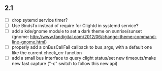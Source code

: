## 2.1

- [ ] drop sytemd service timer?
- [ ] Use BindsTo instead of require for Clightd in systemd service?
- [ ] add a kde/gnome module to set a dark theme on sunrise/sunset (gnome: http://www.fandigital.com/2012/06/change-theme-command-line-gnome.html)
- [ ] properly add a onBusCallFail callback to bus_args, with a default one like the current check_err function
- [ ] add a small bus interface to query clight status/set new timeouts/make new fast capture ("-c" switch to follow this new api)
